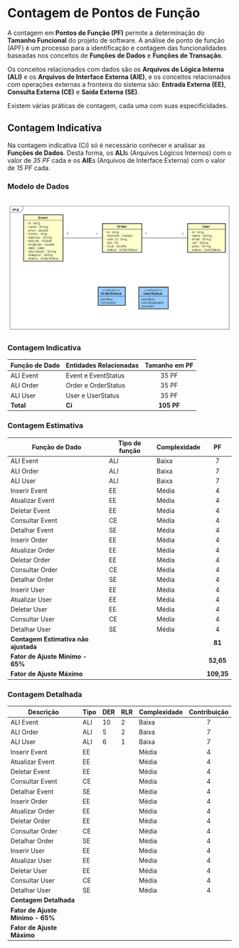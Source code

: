 # Contagem de Pontos de Função

A contagem em **Pontos de Função (PF)** permite a determinação do **Tamanho Funcional** do projeto de software.
A análise de ponto de função (APF) é um processo para a identificação e contagem das funcionalidades baseadas nos conceitos 
de **Funções de Dados** e **Funções de Transação**. 

Os conceitos relacionados com dados são os **Arquivos de Lógica Interna (ALI)** e os **Arquivos de Interface Externa (AIE)**, 
e os conceitos relacionados com operações externas a fronteira do sistema são: 
**Entrada Externa (EE)**, **Consulta Externa (CE)** e **Saída Externa (SE)**.

Existem várias práticas de contagem, cada uma com suas especificidades.

## Contagem Indicativa

Na contagem indicativa (Ci) só é necessário conhecer e analisar as **Funções de Dados**. Desta forma, 
os **ALI**s (Arquivos Lógicos Internos) com o valor de *35 PF* cada e os **AIE**s (Arquivos de Interface Externa) com o valor de *15 PF* cada.

### Modelo de Dados
## 
![Modelo Conceitual](docs/images/modelo_conceitual.png)

### Contagem Indicativa

| Função de Dado  | Entidades Relacionadas | Tamanho em PF |
| --------------- | ---------------------- | :-----------: |
| ALI Event     | Event e EventStatus   | 35 PF         |
| ALI Order | Order e OrderStatus  | 35 PF         |
| ALI User| User e UserStatus | 35 PF         |
| **Total**       | **Ci**                 | **105 PF**  |

### Contagem Estimativa

| Função de Dado  | Tipo de função | Complexidade | PF |
| ------------ | ---------- | ---------- | :-----------: |
| ALI Event     | ALI   | Baixa         |   7   | 
| ALI Order | ALI  | Baixa         |       7    | 
| ALI User| ALI | Baixa        |     7      | 
| Inserir Event     | EE   | Média         |   4   | 
| Atualizar Event     | EE   | Média         |   4   | 
| Deletar Event     | EE   | Média         |   4   | 
| Consultar Event     | CE   | Média         |   4   | 
| Detalhar Event     | SE   | Média         |   4   | 
| Inserir Order     | EE   | Média         |   4   | 
| Atualizar Order     | EE   | Média         |   4   | 
| Deletar Order     | EE   | Média         |   4   | 
| Consultar Order     | CE   | Média         |   4   | 
| Detalhar Order     | SE   | Média         |   4   | 
| Inserir User     | EE   | Média         |   4   | 
| Atualizar User     | EE   | Média         |   4   | 
| Deletar User    | EE   | Média         |   4   | 
| Consultar User     | CE   | Média         |   4   | 
| Detalhar User     | SE   | Média         |   4   | 
| **Contagem Estimativa não ajustada**   |  |      | **81**  |
| **Fator de Ajuste Mínimo - 65%**  |   |       | **52,65**  |
| **Fator de Ajuste Máximo**       |   |       | **109,35**  | 

### Contagem Detalhada

| Descrição  | Tipo | DER | RLR | Complexidade | Contribuição |
| ------------ | ---------- |---------- |---------- | ---------- | :-----------: |
| ALI Event     | ALI   | 10 | 2 |   Baixa         |   7   | 
| ALI Order | ALI  | 5 | 2 |Baixa   |           7    | 
| ALI User| ALI | 6 |    1  |Baixa     |     7      | 
| Inserir Event     | EE   |  |  | Média      |   4   | 
| Atualizar Event     | EE   | |  | Média   |   4   | 
| Deletar Event     | EE   | |  | Média     |   4   | 
| Consultar Event     | CE   | |  | Média    |   4   | 
| Detalhar Event     | SE   | |  | Média    |   4   | 
| Inserir Order     | EE   | |  | Média   |   4   | 
| Atualizar Order     | EE   | |  | Média     |   4   | 
| Deletar Order     | EE   | |  | Média    |   4   | 
| Consultar Order     | CE   | |  | Média    |   4   | 
| Detalhar Order     | SE   | |  | Média     |   4   | 
| Inserir User     | EE   | |  | Média    |   4   | 
| Atualizar User     | EE   | |  | Média    |   4   | 
| Deletar User    | EE   | |  | Média   |   4   | 
| Consultar User     | CE   | |  | Média    |   4   | 
| Detalhar User     | SE   | |  | Média     |   4   | 
| **Contagem Detalhada**   ||  |   |      |   |
| **Fator de Ajuste Mínimo - 65%**  |   | |  |       |   |
| **Fator de Ajuste Máximo**       |   | |  |      |  | 



